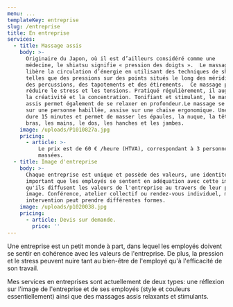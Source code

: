 ```yaml
---
menu: ...
templateKey: entreprise
slug: /entreprise
title: En entreprise
services:
  - title: Massage assis
    body: >-
      Originaire du Japon, où il est d’ailleurs considéré comme une
      médecine, le shiatsu signifie « pression des doigts ».  Le massage assis
      libère la circulation d’énergie en utilisant des techniques de shiatsu
      telles que des pressions sur des points situés le long des méridiens,
      des percussions, des tapotements et des étirements.  Ce massage permet de
      réduire le stress et les tensions. Pratiqué régulièrement, il augmente
      la créativité et la concentration. Tonifiant et stimulant, le massage
      assis permet également de se relaxer en profondeur.Le massage se donne
      sur une personne habillée, assise sur une chaise ergonomique. Une séance
      dure 15 minutes et permet de masser les épaules, la nuque, la tête, les
      bras, les mains, le dos, les hanches et les jambes.
    image: /uploads/P1010827a.jpg
    pricing:
      - article: >-
          Le prix est de 60 € /heure (HTVA), correspondant à 3 personnes
          massées.
  - title: Image d'entreprise
    body: >-
      Chaque entreprise est unique et possède des valeurs, une identité. Il est
      important que les employés se sentent en adéquation avec cette image et
      qu'ils diffusent les valeurs de l'entreprise au travers de leur propre
      image. Conférence, atelier collectif ou rendez-vous individuel, mon
      intervention peut prendre différentes formes.
    image: /uploads/p1020038.jpg
    pricing:
      - article: Devis sur demande.
        price: ''
---
```

Une entreprise est un petit monde à part, dans lequel les employés doivent se sentir en cohérence avec les valeurs de l'entreprise. De plus, la pression et le stress peuvent nuire tant au bien-être de l'employé qu'à l'efficacité de son travail. 

Mes services en entreprises sont actuellement de deux types: une réflexion sur l'image de l'entreprise et de ses employés (style et couleurs essentiellement) ainsi que des massages assis relaxants et stimulants.


